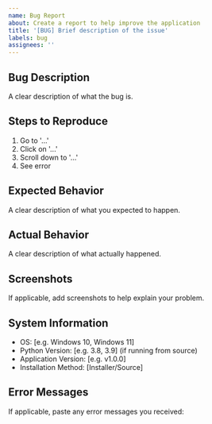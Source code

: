 ```yaml
---
name: Bug Report
about: Create a report to help improve the application
title: '[BUG] Brief description of the issue'
labels: bug
assignees: ''
---
```


## Bug Description
A clear description of what the bug is.

## Steps to Reproduce
1. Go to '...'
2. Click on '...'
3. Scroll down to '...'
4. See error

## Expected Behavior
A clear description of what you expected to happen.

## Actual Behavior
A clear description of what actually happened.

## Screenshots
If applicable, add screenshots to help explain your problem.

## System Information
- OS: [e.g. Windows 10, Windows 11]
- Python Version: [e.g. 3.8, 3.9] (if running from source)
- Application Version: [e.g. v1.0.0]
- Installation Method: [Installer/Source]

## Error Messages
If applicable, paste any error messages you received:
